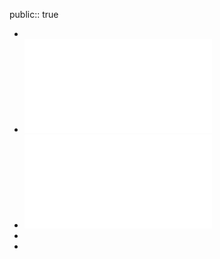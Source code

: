 public:: true

-
- ![700183 分布式机器学习 算法、理论与实践 1.pdf](../assets/700183_分布式机器学习_算法、理论与实践_1_1693229449749_0.pdf)
- ![700183 分布式机器学习 算法、理论与实践 2.pdf](../assets/700183_分布式机器学习_算法、理论与实践_2_1693229432480_0.pdf)
-
-